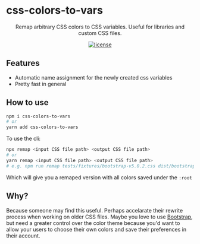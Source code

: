 css-colors-to-vars
======

<div align="center">

Remap arbitrary CSS colors to CSS variables. Useful for libraries and custom CSS files.

[![license](https://img.shields.io/badge/license-MIT-blue.svg)](https://github.com/IRoninCoder/css-colors-to-vars/blob/master/LICENSE)

</div>

## Features
- Automatic name assignment for the newly created css variables
- Pretty fast in general

## How to use
```sh
npm i css-colors-to-vars
# or
yarn add css-colors-to-vars
```
To use the cli:
```sh
npx remap <input CSS file path> <output CSS file path>
# or
yarn remap <input CSS file path> <output CSS file path>
# e.g. npm run remap tests/fixtures/bootstrap-v5.0.2.css dist/bootstrap.css
```
Which will give you a remaped version with all colors saved under the `:root`

## Why?
Because someone may find this useful. Perhaps accelarate their rewrite process when working on older CSS files. Maybe you love to use [Bootstrap](https://github.com/twbs/bootstrap), but need a greater control over the color theme because you'd want to allow your users to choose their own colors and save their preferences in their account.
